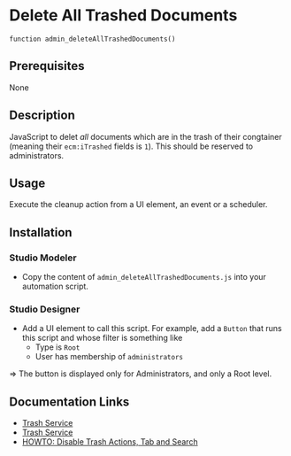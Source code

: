 # Delete All Trashed Documents

```
function admin_deleteAllTrashedDocuments()
```

## Prerequisites

None

## Description

JavaScript to delet _all_ documents which are in the trash of their congtainer (meaning their `ecm:iTrashed` fields is `1`). This should be reserved to administrators.

## Usage

Execute the cleanup action from a UI element, an event or a scheduler.

## Installation

### Studio Modeler

* Copy the content of `admin_deleteAllTrashedDocuments.js` into your automation script.

### Studio Designer

* Add a UI element to call this script. For example, add a `Button` that runs this script and whose filter is something like
  * Type is `Root`
  * User has membership of `administrators`

=> The button is displayed only for Administrators, and only a Root level.

## Documentation Links

- [Trash Service](https://doc.nuxeo.com/nxdoc/trash-service/)
- [Trash Service](https://doc.nuxeo.com/nxdoc/garbage-collecting-orphaned-binaries/)
- [HOWTO: Disable Trash Actions, Tab and Search](https://doc.nuxeo.com/nxdoc/how-to-disable-trash/)
